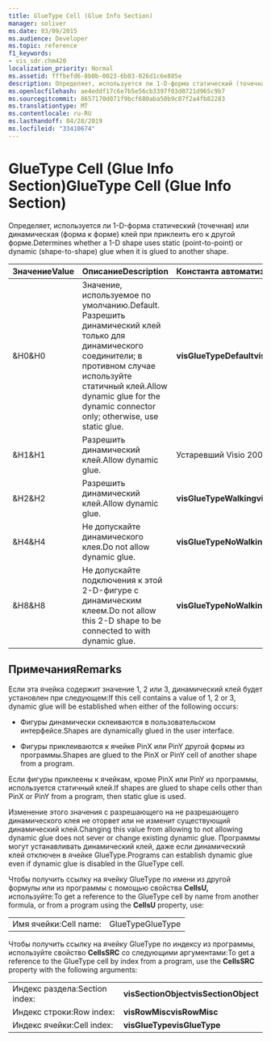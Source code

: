 ```yaml
---
title: GlueType Cell (Glue Info Section)
manager: soliver
ms.date: 03/09/2015
ms.audience: Developer
ms.topic: reference
f1_keywords:
- vis_sdr.chm420
localization_priority: Normal
ms.assetid: fffbefd6-8b0b-0023-6b03-026d1c6e885e
description: Определяет, используется ли 1-D-форма статический (точечная) или динамическая (форма к форме) клей при приклеить его к другой форме.
ms.openlocfilehash: ae4eddf17c6e7b5e56cb3397f03d0721d965c9b7
ms.sourcegitcommit: 8657170d071f9bcf680aba50b9c07f2a4fb82283
ms.translationtype: MT
ms.contentlocale: ru-RU
ms.lasthandoff: 04/28/2019
ms.locfileid: "33410674"
---
```

# <a name="gluetype-cell-glue-info-section"></a><span data-ttu-id="72ff0-103">GlueType Cell (Glue Info Section)</span><span class="sxs-lookup"><span data-stu-id="72ff0-103">GlueType Cell (Glue Info Section)</span></span>

<span data-ttu-id="72ff0-104">Определяет, используется ли 1-D-форма статический (точечная) или динамическая (форма к форме) клей при приклеить его к другой форме.</span><span class="sxs-lookup"><span data-stu-id="72ff0-104">Determines whether a 1-D shape uses static (point-to-point) or dynamic (shape-to-shape) glue when it is glued to another shape.</span></span>
  
|<span data-ttu-id="72ff0-105">**Значение**</span><span class="sxs-lookup"><span data-stu-id="72ff0-105">**Value**</span></span>|<span data-ttu-id="72ff0-106">**Описание**</span><span class="sxs-lookup"><span data-stu-id="72ff0-106">**Description**</span></span>|<span data-ttu-id="72ff0-107">**Константа автоматизации**</span><span class="sxs-lookup"><span data-stu-id="72ff0-107">**Automation constant**</span></span>|
|:-----|:-----|:-----|
| <span data-ttu-id="72ff0-108">&amp;H0</span><span class="sxs-lookup"><span data-stu-id="72ff0-108">&amp;H0</span></span>  <br/> | <span data-ttu-id="72ff0-109">Значение, используемое по умолчанию.</span><span class="sxs-lookup"><span data-stu-id="72ff0-109">Default.</span></span> <span data-ttu-id="72ff0-110">Разрешить динамический клей только для динамического соединители; в противном случае используйте статичный клей.</span><span class="sxs-lookup"><span data-stu-id="72ff0-110">Allow dynamic glue for the dynamic connector only; otherwise, use static glue.</span></span>  <br/> |<span data-ttu-id="72ff0-111">**visGlueTypeDefault**</span><span class="sxs-lookup"><span data-stu-id="72ff0-111">**visGlueTypeDefault**</span></span> <br/> |
| <span data-ttu-id="72ff0-112">&amp;H1</span><span class="sxs-lookup"><span data-stu-id="72ff0-112">&amp;H1</span></span>  <br/> | <span data-ttu-id="72ff0-113">Разрешить динамический клей.</span><span class="sxs-lookup"><span data-stu-id="72ff0-113">Allow dynamic glue.</span></span>  <br/> | <span data-ttu-id="72ff0-114">Устаревший Visio 2002 г.</span><span class="sxs-lookup"><span data-stu-id="72ff0-114">Obsolete in Visio 2002</span></span>  <br/> |
| <span data-ttu-id="72ff0-115">&amp;H2</span><span class="sxs-lookup"><span data-stu-id="72ff0-115">&amp;H2</span></span>  <br/> | <span data-ttu-id="72ff0-116">Разрешить динамический клей.</span><span class="sxs-lookup"><span data-stu-id="72ff0-116">Allow dynamic glue.</span></span>  <br/> |<span data-ttu-id="72ff0-117">**visGlueTypeWalking**</span><span class="sxs-lookup"><span data-stu-id="72ff0-117">**visGlueTypeWalking**</span></span> <br/> |
| <span data-ttu-id="72ff0-118">&amp;H4</span><span class="sxs-lookup"><span data-stu-id="72ff0-118">&amp;H4</span></span>  <br/> | <span data-ttu-id="72ff0-119">Не допускайте динамического клея.</span><span class="sxs-lookup"><span data-stu-id="72ff0-119">Do not allow dynamic glue.</span></span>  <br/> |<span data-ttu-id="72ff0-120">**visGlueTypeNoWalking**</span><span class="sxs-lookup"><span data-stu-id="72ff0-120">**visGlueTypeNoWalking**</span></span> <br/> |
| <span data-ttu-id="72ff0-121">&amp;H8</span><span class="sxs-lookup"><span data-stu-id="72ff0-121">&amp;H8</span></span>  <br/> | <span data-ttu-id="72ff0-122">Не допускайте подключения к этой 2-D-фигуре с динамическим клеем.</span><span class="sxs-lookup"><span data-stu-id="72ff0-122">Do not allow this 2-D shape to be connected to with dynamic glue.</span></span>  <br/> |<span data-ttu-id="72ff0-123">**visGlueTypeNoWalkingTo**</span><span class="sxs-lookup"><span data-stu-id="72ff0-123">**visGlueTypeNoWalkingTo**</span></span> <br/> |
   
## <a name="remarks"></a><span data-ttu-id="72ff0-124">Примечания</span><span class="sxs-lookup"><span data-stu-id="72ff0-124">Remarks</span></span>

<span data-ttu-id="72ff0-125">Если эта ячейка содержит значение 1, 2 или 3, динамический клей будет установлен при следующем:</span><span class="sxs-lookup"><span data-stu-id="72ff0-125">If this cell contains a value of 1, 2 or 3, dynamic glue will be established when either of the following occurs:</span></span>
  
- <span data-ttu-id="72ff0-126">Фигуры динамически склеиваются в пользовательском интерфейсе.</span><span class="sxs-lookup"><span data-stu-id="72ff0-126">Shapes are dynamically glued in the user interface.</span></span>
    
- <span data-ttu-id="72ff0-127">Фигуры приклеиваются к ячейке PinX или PinY другой формы из программы.</span><span class="sxs-lookup"><span data-stu-id="72ff0-127">Shapes are glued to the PinX or PinY cell of another shape from a program.</span></span>
    
<span data-ttu-id="72ff0-128">Если фигуры приклеены к ячейкам, кроме PinX или PinY из программы, используется статичный клей.</span><span class="sxs-lookup"><span data-stu-id="72ff0-128">If shapes are glued to shape cells other than PinX or PinY from a program, then static glue is used.</span></span>
  
<span data-ttu-id="72ff0-129">Изменение этого значения с разрешающего на не разрешающего динамического клея не оторвет или не изменит существующий динамический клей.</span><span class="sxs-lookup"><span data-stu-id="72ff0-129">Changing this value from allowing to not allowing dynamic glue does not sever or change existing dynamic glue.</span></span> <span data-ttu-id="72ff0-130">Программы могут устанавливать динамический клей, даже если динамический клей отключен в ячейке GlueType.</span><span class="sxs-lookup"><span data-stu-id="72ff0-130">Programs can establish dynamic glue even if dynamic glue is disabled in the GlueType cell.</span></span>
  
<span data-ttu-id="72ff0-131">Чтобы получить ссылку на ячейку GlueType по имени из другой формулы или из программы с помощью свойства **CellsU,** используйте:</span><span class="sxs-lookup"><span data-stu-id="72ff0-131">To get a reference to the GlueType cell by name from another formula, or from a program using the **CellsU** property, use:</span></span> 
  
|||
|:-----|:-----|
| <span data-ttu-id="72ff0-132">Имя ячейки:</span><span class="sxs-lookup"><span data-stu-id="72ff0-132">Cell name:</span></span>  <br/> | <span data-ttu-id="72ff0-133">GlueType</span><span class="sxs-lookup"><span data-stu-id="72ff0-133">GlueType</span></span>  <br/> |
   
<span data-ttu-id="72ff0-134">Чтобы получить ссылку на ячейку GlueType по индексу из программы, используйте свойство **CellsSRC** со следующими аргументами:</span><span class="sxs-lookup"><span data-stu-id="72ff0-134">To get a reference to the GlueType cell by index from a program, use the **CellsSRC** property with the following arguments:</span></span> 
  
|||
|:-----|:-----|
| <span data-ttu-id="72ff0-135">Индекс раздела:</span><span class="sxs-lookup"><span data-stu-id="72ff0-135">Section index:</span></span>  <br/> |<span data-ttu-id="72ff0-136">**visSectionObject**</span><span class="sxs-lookup"><span data-stu-id="72ff0-136">**visSectionObject**</span></span> <br/> |
| <span data-ttu-id="72ff0-137">Индекс строки:</span><span class="sxs-lookup"><span data-stu-id="72ff0-137">Row index:</span></span>  <br/> |<span data-ttu-id="72ff0-138">**visRowMisc**</span><span class="sxs-lookup"><span data-stu-id="72ff0-138">**visRowMisc**</span></span> <br/> |
| <span data-ttu-id="72ff0-139">Индекс ячейки:</span><span class="sxs-lookup"><span data-stu-id="72ff0-139">Cell index:</span></span>  <br/> |<span data-ttu-id="72ff0-140">**visGlueType**</span><span class="sxs-lookup"><span data-stu-id="72ff0-140">**visGlueType**</span></span> <br/> |
   

